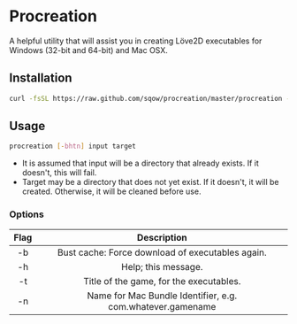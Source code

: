 # Procreation

A helpful utility that will assist you in creating Löve2D executables for Windows (32-bit and 64-bit) and Mac OSX.

## Installation

```sh
curl -fsSL https://raw.github.com/sqow/procreation/master/procreation -o /usr/local/bin/procreation; chmod a+x /usr/local/bin/procreation;
```

## Usage

```sh
procreation [-bhtn] input target
```

- It is assumed that input will be a directory that already exists. If it doesn't, this will fail.
- Target may be a directory that does not yet exist. If it doesn't, it will be created. Otherwise, it will be cleaned before use.

### Options
|   Flag    |   Description                                                         |
|:---------:|:---------------------------------------------------------------------:|
|   -b      |   Bust cache: Force download of executables again.                    |
|   -h      |   Help; this message.                                                 |
|   -t      |   Title of the game, for the executables.                             |
|   -n      |   Name for Mac Bundle Identifier, e.g. com.whatever.gamename          |
